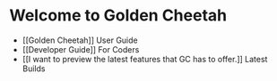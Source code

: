 # Welcome to Golden Cheetah

* [[Golden Cheetah]] User Guide
* [[Developer Guide]] For Coders
* [[I want to preview the latest features that GC has to offer.]] Latest Builds